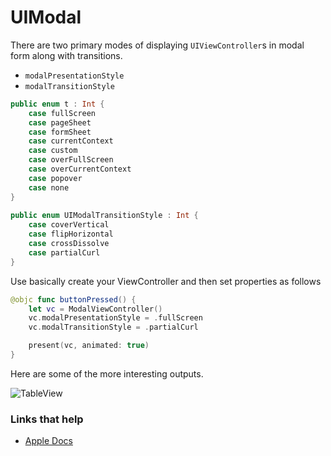 # UIModal

There are two primary modes of displaying `UIViewController`s in modal form along with transitions.

- `modalPresentationStyle`
- `modalTransitionStyle`

```swift
public enum t : Int {
    case fullScreen
    case pageSheet
    case formSheet
    case currentContext
    case custom
    case overFullScreen
    case overCurrentContext
    case popover
    case none
}
    
public enum UIModalTransitionStyle : Int {
    case coverVertical
    case flipHorizontal
    case crossDissolve
    case partialCurl
}
```

Use basically create your ViewController and then set properties as follows

```swift
@objc func buttonPressed() {
    let vc = ModalViewController()
    vc.modalPresentationStyle = .fullScreen
    vc.modalTransitionStyle = .partialCurl

    present(vc, animated: true)
}
```

Here are some of the more interesting outputs.

![TableView](https://github.com/jrasmusson/ios-starter-kit/blob/master/basics/UIScrollView/images/demo.gif)


### Links that help

* [Apple Docs](https://developer.apple.com/documentation/uikit/uimodalpresentationstyle)
